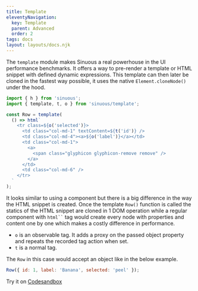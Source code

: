 ```yaml
---
title: Template
eleventyNavigation:
  key: Template
  parent: Advanced
  order: 2
tags: docs
layout: layouts/docs.njk
---
```


The `template` module makes Sinuous a real powerhouse in the UI performance benchmarks. It offers a way to pre-render a template or HTML snippet with defined dynamic expressions. This template can then later be cloned in the fastest way possible, it uses the native `Element.cloneNode()` under the hood.

```js
import { h } from 'sinuous';
import { template, t, o } from 'sinuous/template';

const Row = template(
  () => html`
    <tr class=${o('selected')}>
      <td class="col-md-1" textContent=${t('id')} />
      <td class="col-md-4"><a>${o('label')}</a></td>
      <td class="col-md-1">
        <a>
          <span class="glyphicon glyphicon-remove remove" />
        </a>
      </td>
      <td class="col-md-6" />
    </tr>
  `
);
```

It looks similar to using a component but there is a big difference in the way the HTML snippet is created. Once the template `Row()` function is called the statics of the HTML snippet are cloned in 1 DOM operation while a regular component with ` html`` ` tag would create every node with properties and content one by one which makes a costly difference in performance.

- `o` is an observable tag.
  It adds a proxy on the passed object property and repeats the recorded tag action when set.
- `t` is a normal tag.

The `Row` in this case would accept an object like in the below example.

```js
Row({ id: 1, label: 'Banana', selected: 'peel' });
```

Try it on [Codesandbox](https://codesandbox.io/s/sinuous-template-gsw1q)
